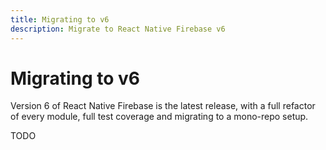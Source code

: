```yaml
---
title: Migrating to v6
description: Migrate to React Native Firebase v6
---
```


# Migrating to v6

Version 6 of React Native Firebase is the latest release, with a full refactor of every module, full test coverage and
migrating to a mono-repo setup.

TODO